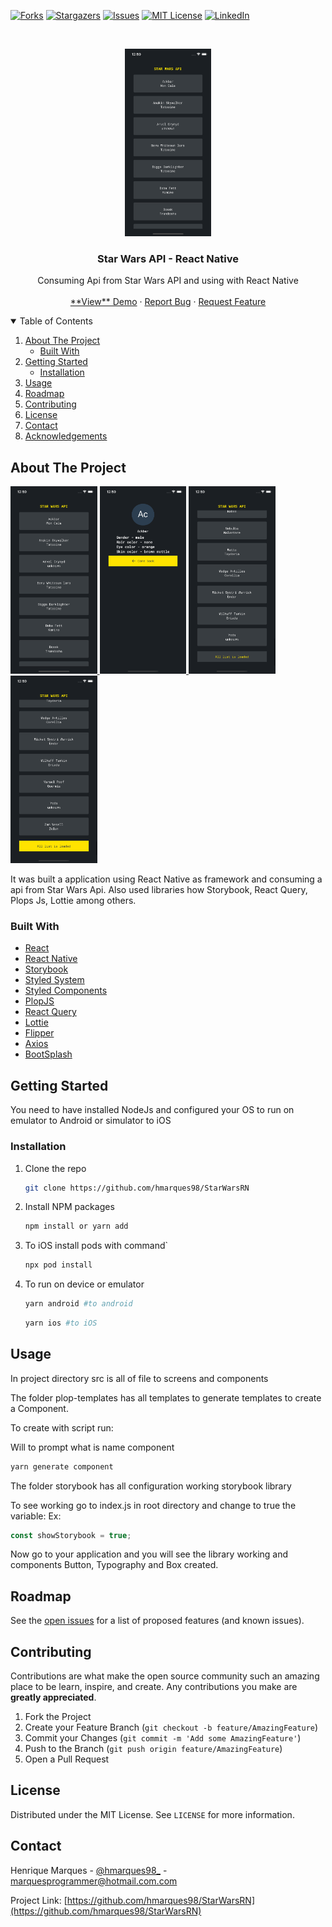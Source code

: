 <!--
*** Thanks for checking out the Best-README-Template. If you have a suggestion
*** that would make this better, please fork the repo and create a pull request
*** or simply open an issue with the tag "enhancement".
*** Thanks again! Now go create something AMAZING! :D
-->

<!-- PROJECT SHIELDS -->
<!--
*** I'm using markdown "reference style" links for readability.
*** Reference links are enclosed in brackets [ ] instead of parentheses ( ).
*** See the bottom of this document for the declaration of the reference variables
*** for contributors-url, forks-url, etc. This is an optional, concise syntax you may use.
*** https://www.markdownguide.org/basic-syntax/#reference-style-links
-->

[![Forks][forks-shield]][forks-url]
[![Stargazers][stars-shield]][stars-url]
[![Issues][issues-shield]][issues-url]
[![MIT License][license-shield]][license-url]
[![LinkedIn][linkedin-shield]][linkedin-url]

<!-- PROJECT LOGO -->
<br />
<p align="center">
  <a href="https://github.com/hmarques98/StarWarsRN/blob/main/docs/Home.png">
    <img src="docs/Home.png" alt="Logo" height="300">
  </a>

  <h3 align="center">Star Wars API - React Native</h3>

  <p align="center">
    Consuming Api from Star Wars API and using with React Native
    <br />
    <br />
    <a href="https://github.com/hmarques98/StarWarsRN">**View** Demo</a>
    ·
    <a href="https://github.com/hmarques98/StarWarsRN/issues">Report Bug</a>
    ·
    <a href="https://github.com/hmarques98/StarWarsRN/issues">Request Feature</a>
   
  </p>
</p>

<!-- TABLE OF CONTENTS -->
<details open="open">
  <summary>Table of Contents</summary>
  <ol>
    <li>
      <a href="#about-the-project">About The Project</a>
      <ul>
        <li><a href="#built-with">Built With</a></li>
      </ul>
    </li>
    <li>
      <a href="#getting-started">Getting Started</a>
      <ul>
        <li><a href="#installation">Installation</a></li>
      </ul>
    </li>
    <li><a href="#usage">Usage</a></li>
    <li><a href="#roadmap">Roadmap</a></li>
    <li><a href="#contributing">Contributing</a></li>
    <li><a href="#license">License</a></li>
    <li><a href="#contact">Contact</a></li>
    <li><a href="#acknowledgements">Acknowledgements</a></li>
  </ol>
</details>

<!-- ABOUT THE PROJECT -->

## About The Project

 <a href="https://github.com/hmarques98/StarWarsRN/tree/main/docs">
    <img src="docs/Home.png" 
    height="300"
    alt="Logo">
    <img src="docs/CharacterDetails.png" 
    height="300"
    alt="Logo">
    <img src="docs/HomeEndListLoaded.png" 
    height="300"
    alt="Logo">
    <img src="docs/HomeEndNoMoreData.png" 
    height="300"
    alt="Logo">
  </a>

It was built a application using React Native as framework and consuming a api from Star Wars Api. Also used libraries how Storybook, React Query, Plops Js, Lottie among others.

### Built With

- [React](https://reactjs.org/)
- [React Native](https://reactnative.dev/)
- [Storybook](https://reactnative.dev/)
- [Styled System](https://styled-system.com/)
- [Styled Components](https://styled-components.com/)
- [PlopJS](https://plopjs.com/)
- [React Query](https://react-query.tanstack.com/)
- [Lottie](https://github.com/lottie-react-native/lottie-react-native)
- [Flipper](https://fbflipper.com/docs/features/react-native/)
- [Axios](https://github.com/axios/axios)
- [BootSplash](https://github.com/zoontek/react-native-bootsplash)

<!-- GETTING STARTED -->

## Getting Started

You need to have installed NodeJs and configured your OS to run on emulator to Android or simulator to iOS

### Installation

1. Clone the repo
   ```sh
   git clone https://github.com/hmarques98/StarWarsRN
   ```
2. Install NPM packages
   ```sh
   npm install or yarn add
   ```
3. To iOS install pods with command`
   ```sh
   npx pod install
   ```
4. To run on device or emulator

   ```sh
   yarn android #to android
   ```

   ```sh
   yarn ios #to iOS
   ```

<!-- USAGE EXAMPLES -->

## Usage

In project directory src is all of file to screens and components

The folder plop-templates has all templates to generate templates to create a Component.

To create with script run:

Will to prompt what is name component

```sh
yarn generate component
```

The folder storybook has all configuration working storybook library

To see working go to index.js in root directory and change to true the variable:
Ex:

```js
const showStorybook = true;
```

Now go to your application and you will see the library working and components Button, Typography and Box created.

<!-- ROADMAP -->

## Roadmap

See the [open issues](https://github.com/hmarques98/StarWarsRN/issues) for a list of proposed features (and known issues).

<!-- CONTRIBUTING -->

## Contributing

Contributions are what make the open source community such an amazing place to be learn, inspire, and create. Any contributions you make are **greatly appreciated**.

1. Fork the Project
2. Create your Feature Branch (`git checkout -b feature/AmazingFeature`)
3. Commit your Changes (`git commit -m 'Add some AmazingFeature'`)
4. Push to the Branch (`git push origin feature/AmazingFeature`)
5. Open a Pull Request

<!-- LICENSE -->

## License

Distributed under the MIT License. See `LICENSE` for more information.

<!-- CONTACT -->

## Contact

Henrique Marques - [@hmarques98\_](https://twitter.com/@hmarques98) - marquesprogrammer@hotmail.com.com

Project Link: [https://github.com/hmarques98/StarWarsRN](https://github.com/hmarques98/StarWarsRN)

<!-- ACKNOWLEDGEMENTS -->

<!-- MARKDOWN LINKS & IMAGES -->
<!-- https://www.markdownguide.org/basic-syntax/#reference-style-links -->

[contributors-url]: https://github.com/hmarques98/StarWarsRN/graphs/contributors
[forks-shield]: https://img.shields.io/github/forks/hmarques98/StarWarsRN.svg?style=for-the-badge
[forks-url]: https://github.com/hmarques98/StarWarsRN/network/members
[stars-shield]: https://img.shields.io/github/stars/hmarques98/StarWarsRN.svg?style=for-the-badge
[stars-url]: https://github.com/hmarques98/StarWarsRN/stargazers
[issues-shield]: https://img.shields.io/github/issues/hmarques98/StarWarsRN.svg?style=for-the-badge
[issues-url]: https://github.com/hmarques98/StarWarsRN/issues
[license-shield]: https://img.shields.io/github/license/hmarques98/StarWarsRN.svg?style=for-the-badge
[license-url]: https://github.com/hmarques98/StarWarsRN/blob/master/LICENSE.txt
[linkedin-shield]: https://img.shields.io/badge/-LinkedIn-black.svg?style=for-the-badge&logo=linkedin&colorB=555
[linkedin-url]: https://linkedin.com/in/hmarques98
[product-screenshot]: images/screenshot.png
